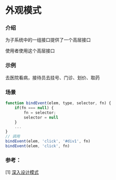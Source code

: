 # 外观模式



### 介绍

为子系统中的一组接口提供了一个高层接口

使用者使用这个高层接口



### 示例

去医院看病，接待员去挂号、门诊、划价、取药



### 场景

```javascript
function bindEvent(elem, type, selector, fn) {
    if(fn === null) {
        fn = selector;
        selector = null
    }
    ...
}
// 调用
bindEvent(elem, 'click', '#div1', fn)
bindEvent(elem, 'click', fn)
```



### 参考：

[1] [深入设计模式](https://refactoringguru.cn/design-patterns/singleton) 